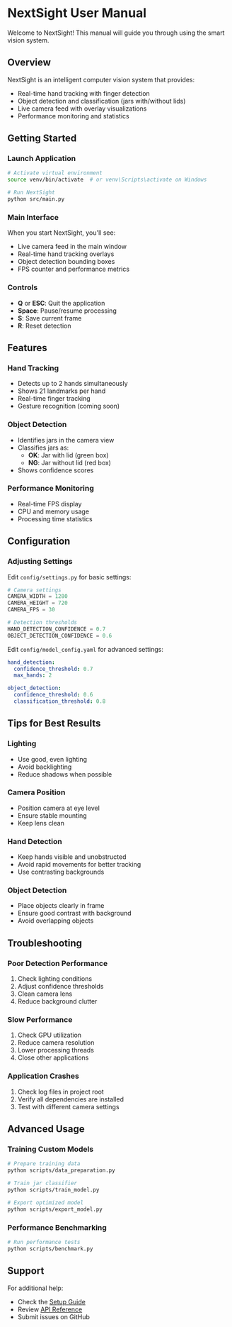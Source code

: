 # NextSight User Manual

Welcome to NextSight! This manual will guide you through using the smart vision system.

## Overview

NextSight is an intelligent computer vision system that provides:
- Real-time hand tracking with finger detection
- Object detection and classification (jars with/without lids)
- Live camera feed with overlay visualizations
- Performance monitoring and statistics

## Getting Started

### Launch Application
```bash
# Activate virtual environment
source venv/bin/activate  # or venv\Scripts\activate on Windows

# Run NextSight
python src/main.py
```

### Main Interface

When you start NextSight, you'll see:
- Live camera feed in the main window
- Real-time hand tracking overlays
- Object detection bounding boxes
- FPS counter and performance metrics

### Controls
- **Q** or **ESC**: Quit the application
- **Space**: Pause/resume processing
- **S**: Save current frame
- **R**: Reset detection

## Features

### Hand Tracking
- Detects up to 2 hands simultaneously
- Shows 21 landmarks per hand
- Real-time finger tracking
- Gesture recognition (coming soon)

### Object Detection
- Identifies jars in the camera view
- Classifies jars as:
  - **OK**: Jar with lid (green box)
  - **NG**: Jar without lid (red box)
- Shows confidence scores

### Performance Monitoring
- Real-time FPS display
- CPU and memory usage
- Processing time statistics

## Configuration

### Adjusting Settings

Edit `config/settings.py` for basic settings:
```python
# Camera settings
CAMERA_WIDTH = 1280
CAMERA_HEIGHT = 720
CAMERA_FPS = 30

# Detection thresholds
HAND_DETECTION_CONFIDENCE = 0.7
OBJECT_DETECTION_CONFIDENCE = 0.6
```

Edit `config/model_config.yaml` for advanced settings:
```yaml
hand_detection:
  confidence_threshold: 0.7
  max_hands: 2

object_detection:
  confidence_threshold: 0.6
  classification_threshold: 0.8
```

## Tips for Best Results

### Lighting
- Use good, even lighting
- Avoid backlighting
- Reduce shadows when possible

### Camera Position
- Position camera at eye level
- Ensure stable mounting
- Keep lens clean

### Hand Detection
- Keep hands visible and unobstructed
- Avoid rapid movements for better tracking
- Use contrasting backgrounds

### Object Detection
- Place objects clearly in frame
- Ensure good contrast with background
- Avoid overlapping objects

## Troubleshooting

### Poor Detection Performance
1. Check lighting conditions
2. Adjust confidence thresholds
3. Clean camera lens
4. Reduce background clutter

### Slow Performance
1. Check GPU utilization
2. Reduce camera resolution
3. Lower processing threads
4. Close other applications

### Application Crashes
1. Check log files in project root
2. Verify all dependencies are installed
3. Test with different camera settings

## Advanced Usage

### Training Custom Models
```bash
# Prepare training data
python scripts/data_preparation.py

# Train jar classifier
python scripts/train_model.py

# Export optimized model
python scripts/export_model.py
```

### Performance Benchmarking
```bash
# Run performance tests
python scripts/benchmark.py
```

## Support

For additional help:
- Check the [Setup Guide](setup_guide.md)
- Review [API Reference](api_reference.md)
- Submit issues on GitHub
